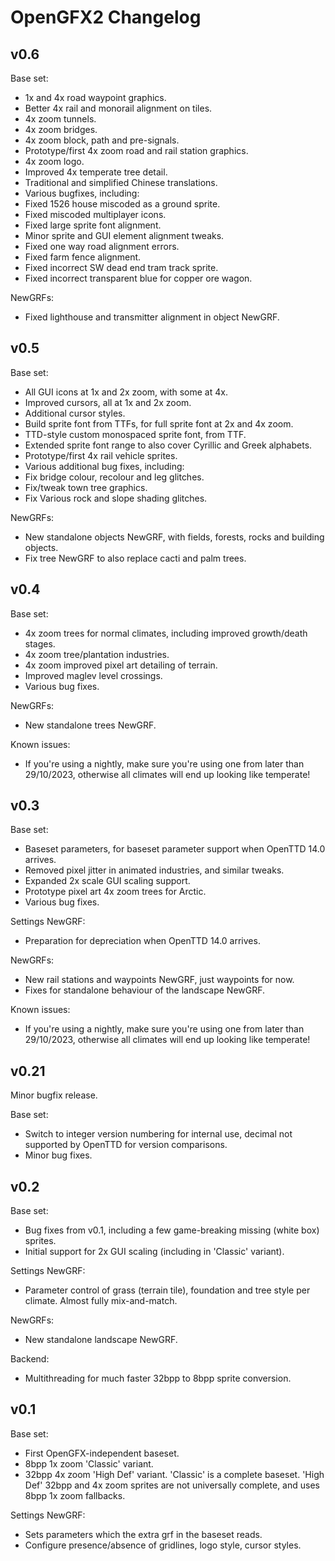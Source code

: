 # OpenGFX2 Changelog

## v0.6
Base set:
* 1x and 4x road waypoint graphics.
* Better 4x rail and monorail alignment on tiles.
* 4x zoom tunnels.
* 4x zoom bridges.
* 4x zoom block, path and pre-signals.
* Prototype/first 4x zoom road and rail station graphics.
* 4x zoom logo.
* Improved 4x temperate tree detail.
* Traditional and simplified Chinese translations.
* Various bugfixes, including:
* Fixed 1526 house miscoded as a ground sprite.
* Fixed miscoded multiplayer icons.
* Fixed large sprite font alignment.
* Minor sprite and GUI element alignment tweaks.
* Fixed one way road alignment errors.
* Fixed farm fence alignment.
* Fixed incorrect SW dead end tram track sprite.
* Fixed incorrect transparent blue for copper ore wagon.

NewGRFs:
* Fixed lighthouse and transmitter alignment in object NewGRF.

## v0.5
Base set:
* All GUI icons at 1x and 2x zoom, with some at 4x.
* Improved cursors, all at 1x and 2x zoom.
* Additional cursor styles.
* Build sprite font from TTFs, for full sprite font at 2x and 4x zoom.
* TTD-style custom monospaced sprite font, from TTF.
* Extended sprite font range to also cover Cyrillic and Greek alphabets.
* Prototype/first 4x rail vehicle sprites.
* Various additional bug fixes, including:
* Fix bridge colour, recolour and leg glitches.
* Fix/tweak town tree graphics.
* Fix Various rock and slope shading glitches.

NewGRFs:
* New standalone objects NewGRF, with fields, forests, rocks and building objects.
* Fix tree NewGRF to also replace cacti and palm trees.

## v0.4
Base set:
* 4x zoom trees for normal climates, including improved growth/death stages.
* 4x zoom tree/plantation industries.
* 4x zoom improved pixel art detailing of terrain.
* Improved maglev level crossings.
* Various bug fixes.

NewGRFs:
* New standalone trees NewGRF.

Known issues:
* If you're using a nightly, make sure you're using one from later than 29/10/2023, otherwise all climates will end up looking like temperate!

## v0.3
Base set:
* Baseset parameters, for baseset parameter support when OpenTTD 14.0 arrives.
* Removed pixel jitter in animated industries, and similar tweaks.
* Expanded 2x scale GUI scaling support.
* Prototype pixel art 4x zoom trees for Arctic.
* Various bug fixes.

Settings NewGRF:
* Preparation for depreciation when OpenTTD 14.0 arrives.

NewGRFs:
* New rail stations and waypoints NewGRF, just waypoints for now.
* Fixes for standalone behaviour of the landscape NewGRF.

Known issues:
* If you're using a nightly, make sure you're using one from later than 29/10/2023, otherwise all climates will end up looking like temperate!

## v0.21
Minor bugfix release.

Base set:
* Switch to integer version numbering for internal use, decimal not supported by OpenTTD for version comparisons.
* Minor bug fixes.

## v0.2
Base set:
* Bug fixes from v0.1, including a few game-breaking missing (white box) sprites.
* Initial support for 2x GUI scaling (including in 'Classic' variant).

Settings NewGRF:
* Parameter control of grass (terrain tile), foundation and tree style per climate. Almost fully mix-and-match.

NewGRFs:
* New standalone landscape NewGRF.

Backend:
* Multithreading for much faster 32bpp to 8bpp sprite conversion.

## v0.1
Base set:
* First OpenGFX-independent baseset.
* 8bpp 1x zoom 'Classic' variant.
* 32bpp 4x zoom 'High Def' variant.
'Classic' is a complete baseset. 'High Def' 32bpp and 4x zoom sprites are not universally complete, and uses 8bpp 1x zoom fallbacks.

Settings NewGRF:
* Sets parameters which the extra grf in the baseset reads.
* Configure presence/absence of gridlines, logo style, cursor styles.
